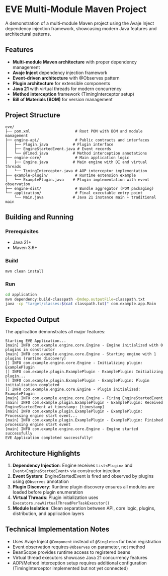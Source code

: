 # EVE Multi-Module Maven Project

A demonstration of a multi-module Maven project using the Avaje Inject dependency injection framework, showcasing modern Java features and architectural patterns.

## Features

- **Multi-module Maven architecture** with proper dependency management
- **Avaje Inject** dependency injection framework
- **Event-driven architecture** with @Observes pattern  
- **Plugin architecture** for extensible components
- **Java 21** with virtual threads for modern concurrency
- **Method interception** framework (TimingInterceptor setup)
- **Bill of Materials (BOM)** for version management

## Project Structure

```
eve/
├── pom.xml                    # Root POM with BOM and module management
├── engine-api/                # Public contracts and interfaces
│   ├── Plugin.java           # Plugin interface
│   ├── EngineStartedEvent.java # Event records
│   └── @Timed.java           # Method interception annotations
├── engine-core/               # Main application logic
│   ├── Engine.java           # Main engine with DI and virtual threads
│   └── TimingInterceptor.java # AOP interceptor implementation
├── example-plugin/            # Runtime extension example
│   └── ExamplePlugin.java    # Plugin implementation with event observation
├── engine-dist/               # Bundle aggregator (POM packaging)
└── application/               # Final executable entry point
    └── Main.java             # Java 21 instance main + traditional main
```

## Building and Running

### Prerequisites
- Java 21+
- Maven 3.6+

### Build
```bash
mvn clean install
```

### Run
```bash
cd application
mvn dependency:build-classpath -Dmdep.outputFile=classpath.txt
java -cp "target/classes:$(cat classpath.txt)" com.example.app.Main
```

## Expected Output

The application demonstrates all major features:

```
Starting EVE Application...
[main] INFO com.example.engine.core.Engine - Engine initialized with 0 plugins in constructor
[main] INFO com.example.engine.core.Engine - Starting engine with 1 plugins (runtime discovery)
[] INFO com.example.engine.core.Engine - Initializing plugin: ExamplePlugin
[] INFO com.example.plugin.ExamplePlugin - ExamplePlugin: Initializing plugin...
[] INFO com.example.plugin.ExamplePlugin - ExamplePlugin: Plugin initialization completed
[] INFO com.example.engine.core.Engine - Plugin initialized: ExamplePlugin
[main] INFO com.example.engine.core.Engine - Firing EngineStartedEvent
[main] INFO com.example.plugin.ExamplePlugin - ExamplePlugin: Received EngineStartedEvent at timestamp: [timestamp]
[main] INFO com.example.plugin.ExamplePlugin - ExamplePlugin: Processing engine start event...
[main] INFO com.example.plugin.ExamplePlugin - ExamplePlugin: Finished processing engine start event
[main] INFO com.example.engine.core.Engine - Engine started successfully
EVE Application completed successfully!
```

## Architecture Highlights

1. **Dependency Injection**: Engine receives `List<Plugin>` and `Event<EngineStartedEvent>` via constructor injection
2. **Event System**: EngineStartedEvent is fired and observed by plugins using `@Observes` annotation
3. **Plugin Discovery**: Runtime plugin discovery ensures all modules are loaded before plugin enumeration
4. **Virtual Threads**: Plugin initialization uses `Executors.newVirtualThreadPerTaskExecutor()` 
5. **Module Isolation**: Clean separation between API, core logic, plugins, distribution, and application layers

## Technical Implementation Notes

- Uses Avaje Inject `@Component` instead of `@Singleton` for bean registration
- Event observation requires `@Observes` on parameter, not method
- BeanScope provides runtime access to registered beans
- Virtual thread executors showcase Java 21 concurrency features
- AOP/Method interception setup requires additional configuration (TimingInterceptor implemented but not yet connected)
